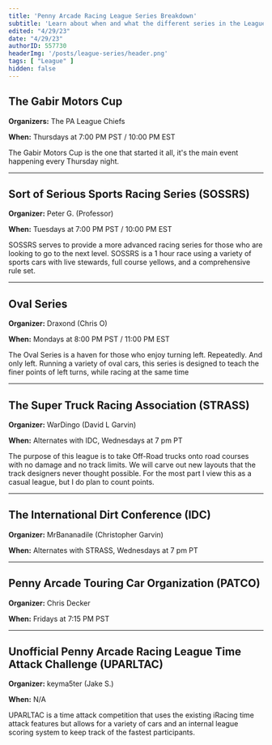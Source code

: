 ```yaml
---
title: 'Penny Arcade Racing League Series Breakdown'
subtitle: 'Learn about when and what the different series in the League are'
edited: "4/29/23"
date: "4/29/23"
authorID: 557730
headerImg: '/posts/league-series/header.png'
tags: [ "League" ]
hidden: false
---
```


## The Gabir Motors Cup

**Organizers:** The PA League Chiefs

**When:** Thursdays at 7:00 PM PST / 10:00 PM EST

The Gabir Motors Cup is the one that started it all, it's the main event happening every Thursday night.

***

## Sort of Serious Sports Racing Series (SOSSRS)

**Organizer:** Peter G. (Professor)

**When:** Tuesdays at 7:00 PM PST / 10:00 PM EST

SOSSRS serves to provide a more advanced racing series for those who are looking to go to the next level. SOSSRS is a 1 hour race using a variety of sports cars with live stewards, full course yellows, and a comprehensive rule set.

***

## Oval Series

**Organizer:** Draxond (Chris O)

**When:** Mondays at 8:00 PM PST / 11:00 PM EST

The Oval Series is a haven for those who enjoy turning left. Repeatedly. And only left. Running a variety of oval cars, this series is designed to teach the finer points of left turns, while racing at the same time

***

## The Super Truck Racing Association (STRASS)

**Organizer:** WarDingo (David L Garvin)

**When:** Alternates with IDC, Wednesdays at 7 pm PT

The purpose of this league is to take Off-Road trucks onto road courses with no damage and no track limits. We will carve out new layouts that the track designers never thought possible. For the most part I view this as a casual league, but I do plan to count points.

***

## The International Dirt Conference (IDC)

**Organizer:** MrBananadile (Christopher Garvin)

**When:** Alternates with STRASS, Wednesdays at 7 pm PT

***

## Penny Arcade Touring Car Organization (PATCO)

**Organizer:** Chris Decker

**When:** Fridays at 7:15 PM PST

***

## Unofficial Penny Arcade Racing League Time Attack Challenge (UPARLTAC)

**Organizer:** keyma5ter (Jake S.)

**When:** N/A

UPARLTAC is a time attack competition that uses the existing iRacing time attack features but allows for a variety of cars and an internal league scoring system to keep track of the fastest participants.